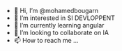 - 👋 Hi, I’m @mohamedbougarn
- 👀 I’m interested in SI DEVLOPPENT
- 🌱 I’m currently learning angular 
- 💞️ I’m looking to collaborate on IA
- 📫 How to reach me ...

<!---
mohamedbougarn/mohamedbougarn is a ✨ special ✨ repository because its `README.md` (this file) appears on your GitHub profile.
You can click the Preview link to take a look at your changes.
--->
